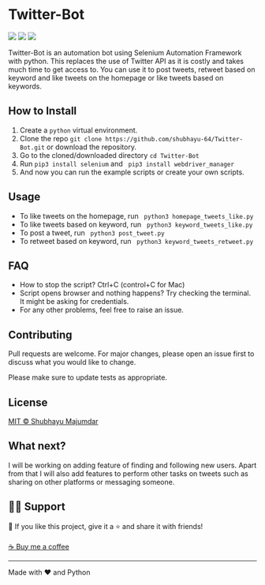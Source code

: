 # Twitter-Bot
<p align="left">
<a href="https://github.com/shubhayu-64/Twitter-Bot/blob/main/LICENSE" alt="Lisence"><img src="https://img.shields.io/github/license/shubhayu-64/Twitter-Bot"></a> <a href="https://github.com/shubhayu-64/Twitter-Bot/issues" alt="Issues"><img src="https://img.shields.io/github/issues/shubhayu-64/Twitter-Bot"></a> <a href="https://twitter.com/intent/follow?screen_name=shubhayu64" alt="Twiter-Follow"><img src="https://img.shields.io/twitter/url?style=social&url=https%3A%2F%2Ftwitter.com%2Fshubhayu64"></a>
</p>

Twitter-Bot is an automation bot using Selenium Automation Framework with python. This replaces the use of Twitter API as it is costly and takes much time to get access to. You can use it to post tweets, retweet based on keyword and like tweets on the homepage or like tweets based on keywords. 

## How to Install

1. Create a ```python``` virtual environment.
2. Clone the repo ```git clone https://github.com/shubhayu-64/Twitter-Bot.git``` or download the repository.
3. Go to the cloned/downloaded directory ``` cd Twitter-Bot ``` 
4. Run ``` pip3 install selenium ``` and ``` pip3 install webdriver_manager```
5. And now you can run the example scripts or create your own scripts.  

## Usage
- To like tweets on the homepage, run ``` python3 homepage_tweets_like.py```
- To like tweets based on keyword, run ``` python3 keyword_tweets_like.py```
- To post a tweet, run ``` python3 post_tweet.py```
- To retweet based on keyword, run ``` python3 keyword_tweets_retweet.py```

## FAQ
- How to stop the script? Ctrl+C (control+C for Mac)
- Script opens browser and nothing happens? Try checking the terminal. It might be asking for credentials.
- For any other problems, feel free to raise an issue.

## Contributing
Pull requests are welcome. For major changes, please open an issue first to discuss what you would like to change.

Please make sure to update tests as appropriate.

## License
[MIT © Shubhayu Majumdar](https://github.com/shubhayu-64/Twitter-Bot/blob/main/LICENSE)

## What next?
I will be working on adding feature of finding and following new users. Apart from that I will also add features to perform other tasks on tweets such as sharing on other platforms or messaging someone.

## 🙋‍♂️ Support

💙 If you like this project, give it a ⭐ and share it with friends!<br><br>
[☕ Buy me a coffee](https://www.buymeacoffee.com/shubhayu64)

---

Made with ❤️ and Python <br><br>
